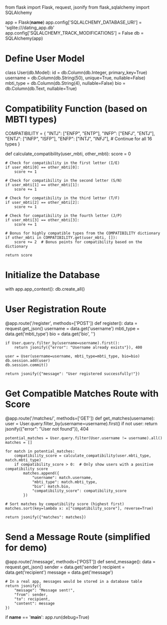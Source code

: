 from flask import Flask, request, jsonify
from flask_sqlalchemy import SQLAlchemy

app = Flask(__name__)
app.config['SQLALCHEMY_DATABASE_URI'] = 'sqlite:///dating_app.db'
app.config['SQLALCHEMY_TRACK_MODIFICATIONS'] = False
db = SQLAlchemy(app)

# Define User Model
class User(db.Model):
    id = db.Column(db.Integer, primary_key=True)
    username = db.Column(db.String(50), unique=True, nullable=False)
    mbti_type = db.Column(db.String(4), nullable=False)
    bio = db.Column(db.Text, nullable=True)

# Compatibility Function (based on MBTI types)
COMPATIBILITY = {
    "INTJ": ["ENFP", "ENTP"],
    "INFP": ["ENFJ", "ENTJ"],
    "ENTJ": ["INFP", "ISFP"],
    "ENFP": ["INTJ", "INFJ"],
    # Continue for all 16 types
}

def calculate_compatibility(user_mbti, other_mbti):
    score = 0

    # Check for compatibility in the first letter (I/E)
    if user_mbti[0] == other_mbti[0]:
        score += 1

    # Check for compatibility in the second letter (S/N)
    if user_mbti[1] == other_mbti[1]:
        score += 1

    # Check for compatibility in the third letter (T/F)
    if user_mbti[2] == other_mbti[2]:
        score += 1

    # Check for compatibility in the fourth letter (J/P)
    if user_mbti[3] == other_mbti[3]:
        score += 1

    # Bonus for highly compatible types from the COMPATIBILITY dictionary
    if other_mbti in COMPATIBILITY.get(user_mbti, []):
        score += 2  # Bonus points for compatibility based on the dictionary

    return score

# Initialize the Database
with app.app_context():
    db.create_all()

# User Registration Route
@app.route('/register', methods=['POST'])
def register():
    data = request.get_json()
    username = data.get('username')
    mbti_type = data.get('mbti_type')
    bio = data.get('bio', '')

    if User.query.filter_by(username=username).first():
        return jsonify({"error": "Username already exists"}), 400

    user = User(username=username, mbti_type=mbti_type, bio=bio)
    db.session.add(user)
    db.session.commit()

    return jsonify({"message": "User registered successfully!"})

# Get Compatible Matches Route with Score
@app.route('/matches/<username>', methods=['GET'])
def get_matches(username):
    user = User.query.filter_by(username=username).first()
    if not user:
        return jsonify({"error": "User not found"}), 404

    potential_matches = User.query.filter(User.username != username).all()
    matches = []

    for match in potential_matches:
        compatibility_score = calculate_compatibility(user.mbti_type, match.mbti_type)
        if compatibility_score > 0:  # Only show users with a positive compatibility score
            matches.append({
                "username": match.username,
                "mbti_type": match.mbti_type,
                "bio": match.bio,
                "compatibility_score": compatibility_score
            })

    # Sort matches by compatibility score (highest first)
    matches.sort(key=lambda x: x["compatibility_score"], reverse=True)

    return jsonify({"matches": matches})

# Send a Message Route (simplified for demo)
@app.route('/message', methods=['POST'])
def send_message():
    data = request.get_json()
    sender = data.get('sender')
    recipient = data.get('recipient')
    message = data.get('message')

    # In a real app, messages would be stored in a database table
    return jsonify({
        "message": "Message sent!",
        "from": sender,
        "to": recipient,
        "content": message
    })

if __name__ == '__main__':
    app.run(debug=True)

